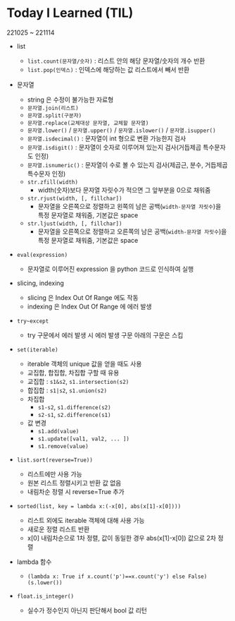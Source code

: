 # Today I Learned (TIL)

221025 ~ 221114
- list
  - `list.count(문자열/숫자)` : 리스트 안의 해당 문자열/숫자의 개수 반환
  - `list.pop(인덱스)` : 인덱스에 해당하는 값 리스트에서 빼서 반환
- 문자열
  - string 은 수정이 불가능한 자료형
  - `문자열.join(리스트)`
  - `문자열.split(구분자)`
  - `문자열.replace(교체대상 문자열, 교체할 문자열)`
  - `문자열.lower()` / `문자열.upper()` / `문자열.islower()` / `문자열.isupper()`
  - `문자열.isdecimal()` : 문자열이 int 형으로 변환 가능한지 검사
  - `문자열.isdigit()` : 문자열이 숫자로 이루어져 있는지 검사(거듭제곱 특수문자도 인정)
  - `문자열.isnumeric()` : 문자열이 수로 볼 수 있는지 검사(제곱근, 분수, 거듭제곱 특수문자 인정)
  - `str.zfill(width)`
    - width(숫자)보다 문자열 자릿수가 적으면 그 앞부분을 0으로 채워줌
  - `str.rjust(width, [, fillchar])`
    - 문자열을 오른쪽으로 정렬하고 왼쪽의 남은 공백(`width-문자열 자릿수`)을 특정 문자열로 채워줌, 기본값은 space
  - `str.ljust(width, [, fillchar])`
    - 문자열을 오른쪽으로 정렬하고 오른쪽의 남은 공백(`width-문자열 자릿수`)을 특정 문자열로 채워줌, 기본값은 space
  
- `eval(expression)`
  - 문자열로 이루어진 expression 을 python 코드로 인식하여 실행
- slicing, indexing
  - slicing 은 Index Out Of Range 에도 작동
  - indexing 은 Index Out Of Range 에 에러 발생
- `try~except`
  - try 구문에서 에러 발생 시 에러 발생 구문 아래의 구문은 스킵
- `set(iterable)`
  - iterable 객체의 unique 값을 얻을 때도 사용
  - 교집합, 합집합, 차집합 구할 때 유용
  - 교집합 : `s1&s2`, `s1.intersection(s2)`
  - 합집합 : `s1|s2`, `s1.union(s2)`
  - 차집합
    - `s1-s2`, `s1.difference(s2)`
    - `s2-s1`, `s2.difference(s1)`
  - 값 변경
    - `s1.add(value)`
    - `s1.update([val1, val2, ... ])`
    - `s1.remove(value)`
- `list.sort(reverse=True))`
  - 리스트에만 사용 가능
  - 원본 리스트 정렬시키고 반환 값 없음
  - 내림차순 정렬 시 reverse=True 추가
- `sorted(list, key = lambda x:(-x[0], abs(x[1]-x[0])))`
  - 리스트 외에도 iterable 객체에 대해 사용 가능
  - 새로운 정렬 리스트 반환
  - x[0] 내림차순으로 1차 정렬, 값이 동일한 경우 abs(x[1]-x[0]) 값으로 2차 정렬
  
- lambda 함수
  - `(lambda x: True if x.count('p')==x.count('y') else False)(s.lower())`
- `float.is_integer()`
  - 실수가 정수인지 아닌지 판단해서 bool 값 리턴
 
